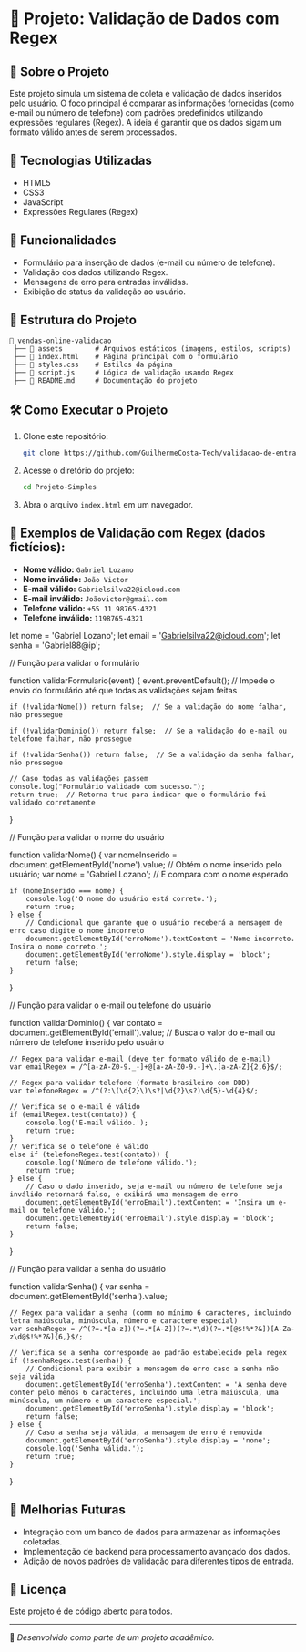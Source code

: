 # 📌 Projeto: Validação de Dados com Regex

## 📖 Sobre o Projeto
Este projeto simula um sistema de coleta e validação de dados inseridos pelo usuário. O foco principal é comparar as informações fornecidas (como e-mail ou número de telefone) com padrões predefinidos utilizando expressões regulares (Regex). A ideia é garantir que os dados sigam um formato válido antes de serem processados.

## 🚀 Tecnologias Utilizadas
- HTML5
- CSS3
- JavaScript
- Expressões Regulares (Regex)

## 🎯 Funcionalidades
- Formulário para inserção de dados (e-mail ou número de telefone).
- Validação dos dados utilizando Regex.
- Mensagens de erro para entradas inválidas.
- Exibição do status da validação ao usuário.

## 📂 Estrutura do Projeto
```
📂 vendas-online-validacao
 ├── 📁 assets        # Arquivos estáticos (imagens, estilos, scripts)
 ├── 📄 index.html    # Página principal com o formulário
 ├── 📄 styles.css    # Estilos da página
 ├── 📄 script.js     # Lógica de validação usando Regex
 ├── 📄 README.md     # Documentação do projeto
```

## 🛠 Como Executar o Projeto
1. Clone este repositório:
   ```bash
   git clone https://github.com/GuilhermeCosta-Tech/validacao-de-entrada-js.git
   ```
2. Acesse o diretório do projeto:
   ```bash
   cd Projeto-Simples
   ```
3. Abra o arquivo `index.html` em um navegador.

## 📝 Exemplos de Validação com Regex (dados fictícios):
- **Nome válido:** `Gabriel Lozano`
- **Nome inválido:** `João Victor`
- **E-mail válido:** `Gabrielsilva22@icloud.com`
- **E-mail inválido:** `Joãovictor@gmail.com`
- **Telefone válido:** `+55 11 98765-4321`
- **Telefone inválido:** `1198765-4321`

let nome = 'Gabriel Lozano';
let email = 'Gabrielsilva22@icloud.com';
let senha = 'Gabriel88@ip';

// Função para validar o formulário

function validarFormulario(event) {
    event.preventDefault();  // Impede o envio do formulário até que todas as validações sejam feitas

    if (!validarNome()) return false;  // Se a validação do nome falhar, não prossegue

    if (!validarDominio()) return false;  // Se a validação do e-mail ou telefone falhar, não prossegue

    if (!validarSenha()) return false;  // Se a validação da senha falhar, não prossegue

    // Caso todas as validações passem
    console.log("Formulário validado com sucesso.");
    return true;  // Retorna true para indicar que o formulário foi validado corretamente
}

// Função para validar o nome do usuário

function validarNome() {
    var nomeInserido = document.getElementById('nome').value;  // Obtém o nome inserido pelo usuário;
    var nome = 'Gabriel Lozano';  // E compara com o nome esperado

    if (nomeInserido === nome) {
        console.log('O nome do usuário está correto.');
        return true;
    } else {
        // Condicional que garante que o usuário receberá a mensagem de erro caso digite o nome incorreto
        document.getElementById('erroNome').textContent = 'Nome incorreto. Insira o nome correto.';
        document.getElementById('erroNome').style.display = 'block';
        return false;
    }
}

// Função para validar o e-mail ou telefone do usuário

function validarDominio() {
    var contato = document.getElementById('email').value;  // Busca o valor do e-mail ou número de telefone inserido pelo usuário

    // Regex para validar e-mail (deve ter formato válido de e-mail)
    var emailRegex = /^[a-zA-Z0-9._-]+@[a-zA-Z0-9.-]+\.[a-zA-Z]{2,6}$/;

    // Regex para validar telefone (formato brasileiro com DDD)
    var telefoneRegex = /^(?:\(\d{2}\)\s?|\d{2}\s?)\d{5}-\d{4}$/;

    // Verifica se o e-mail é válido
    if (emailRegex.test(contato)) {
        console.log('E-mail válido.');
        return true;
    }
    // Verifica se o telefone é válido
    else if (telefoneRegex.test(contato)) {
        console.log('Número de telefone válido.');
        return true;
    } else {
        // Caso o dado inserido, seja e-mail ou número de telefone seja inválido retornará falso, e exibirá uma mensagem de erro
        document.getElementById('erroEmail').textContent = 'Insira um e-mail ou telefone válido.';
        document.getElementById('erroEmail').style.display = 'block';
        return false;
    }
}

// Função para validar a senha do usuário

function validarSenha() {
    var senha = document.getElementById('senha').value;

    // Regex para validar a senha (comm no mínimo 6 caracteres, incluindo letra maiúscula, minúscula, número e caractere especial)
    var senhaRegex = /^(?=.*[a-z])(?=.*[A-Z])(?=.*\d)(?=.*[@$!%*?&])[A-Za-z\d@$!%*?&]{6,}$/;

    // Verifica se a senha corresponde ao padrão estabelecido pela regex
    if (!senhaRegex.test(senha)) {
        // Condicional para exibir a mensagem de erro caso a senha não seja válida
        document.getElementById('erroSenha').textContent = 'A senha deve conter pelo menos 6 caracteres, incluindo uma letra maiúscula, uma minúscula, um número e um caractere especial.';
        document.getElementById('erroSenha').style.display = 'block';
        return false;
    } else {
        // Caso a senha seja válida, a mensagem de erro é removida
        document.getElementById('erroSenha').style.display = 'none';
        console.log('Senha válida.');
        return true;
    }
}

## 📌 Melhorias Futuras
- Integração com um banco de dados para armazenar as informações coletadas.
- Implementação de backend para processamento avançado dos dados.
- Adição de novos padrões de validação para diferentes tipos de entrada.

## 📄 Licença
Este projeto é de código aberto para todos.

---
📌 *Desenvolvido como parte de um projeto acadêmico.*

